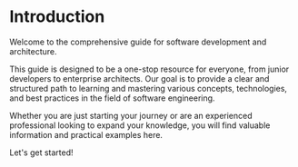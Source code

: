 # Introduction

Welcome to the comprehensive guide for software development and architecture.

This guide is designed to be a one-stop resource for everyone, from junior developers to enterprise architects. Our goal is to provide a clear and structured path to learning and mastering various concepts, technologies, and best practices in the field of software engineering.

Whether you are just starting your journey or are an experienced professional looking to expand your knowledge, you will find valuable information and practical examples here.

Let's get started!